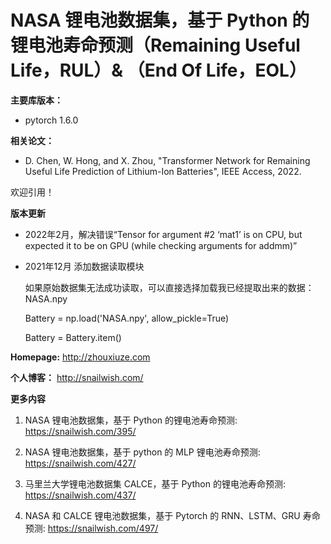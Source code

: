 # NASA 锂电池数据集，基于 Python 的锂电池寿命预测（Remaining Useful Life，RUL）& （End Of Life，EOL）

**主要库版本：** 

- pytorch 1.6.0

**相关论文：** 

- D. Chen, W. Hong, and X. Zhou, "Transformer Network for Remaining Useful Life Prediction of Lithium-Ion Batteries", IEEE Access, 2022.

欢迎引用！

**版本更新** 

- 2022年2月，解决错误“Tensor for argument #2 ‘mat1’ is on CPU, but expected it to be on GPU (while checking arguments for addmm)”

- 2021年12月 添加数据读取模块

    如果原始数据集无法成功读取，可以直接选择加载我已经提取出来的数据：NASA.npy

    Battery = np.load('NASA.npy', allow_pickle=True)

    Battery = Battery.item()

**Homepage:** http://zhouxiuze.com

**个人博客：** http://snailwish.com/

**更多内容**

1. NASA 锂电池数据集，基于 Python 的锂电池寿命预测: https://snailwish.com/395/

2. NASA 锂电池数据集，基于 python 的 MLP 锂电池寿命预测: https://snailwish.com/427/

3. 马里兰大学锂电池数据集 CALCE，基于 Python 的锂电池寿命预测: https://snailwish.com/437/

4. NASA 和 CALCE 锂电池数据集，基于 Pytorch 的 RNN、LSTM、GRU 寿命预测: https://snailwish.com/497/
